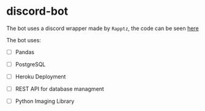 # discord-bot

The bot uses a discord wrapper made by `Rapptz`, the code can be seen [here](https://github.com/Rapptz/discord.py)

The bot uses:
- [ ] Pandas
- [ ] PostgreSQL
- [ ] Heroku Deployment
- [ ] REST API for database managment
- [ ] Python Imaging Library

